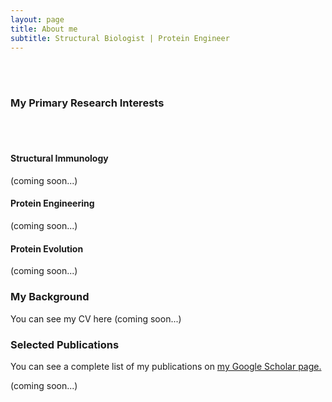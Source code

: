 ```yaml
---
layout: page
title: About me
subtitle: Structural Biologist | Protein Engineer
---
```

  
<br/><br/>
### My Primary Research Interests
<br/><br/> 
#### Structural Immunology
(coming soon...) 

#### Protein Engineering
(coming soon...) 

#### Protein Evolution
(coming soon...) 

### My Background

You can see my CV here (coming soon...) 

### Selected Publications
You can see a complete list of my publications on [my Google Scholar page.](https://scholar.google.com.au/citations?user=CJ6W4UsAAAAJ&hl=en)

(coming soon...)






